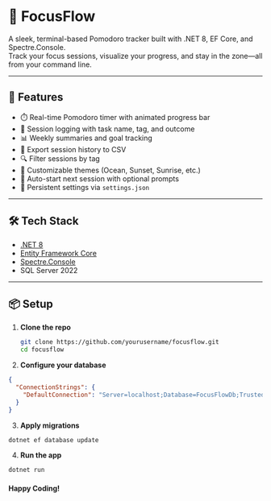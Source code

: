 ﻿# 🎯 FocusFlow

A sleek, terminal-based Pomodoro tracker built with .NET 8, EF Core, and Spectre.Console.  
Track your focus sessions, visualize your progress, and stay in the zone—all from your command line.

---

## 🚀 Features

- ⏱️ Real-time Pomodoro timer with animated progress bar
- 🧠 Session logging with task name, tag, and outcome
- 📊 Weekly summaries and goal tracking
- 📁 Export session history to CSV
- 🔍 Filter sessions by tag
- 🎨 Customizable themes (Ocean, Sunset, Sunrise, etc.)
- 🔔 Auto-start next session with optional prompts
- 💾 Persistent settings via `settings.json`

---

## 🛠️ Tech Stack

- [.NET 8](https://dotnet.microsoft.com/)
- [Entity Framework Core](https://learn.microsoft.com/en-us/ef/core/)
- [Spectre.Console](https://spectreconsole.net/)
- SQL Server 2022

---

## 📦 Setup

1. **Clone the repo**  
   ```bash
   git clone https://github.com/yourusername/focusflow.git
   cd focusflow

2. **Configure your database**
```json
{
  "ConnectionStrings": {
    "DefaultConnection": "Server=localhost;Database=FocusFlowDb;Trusted_Connection=True;TrustServerCertificate=True"
  }
}
```

3. **Apply migrations**
```Bash
dotnet ef database update
```

4. **Run the app**
```Bash
dotnet run
```

#### Happy Coding!